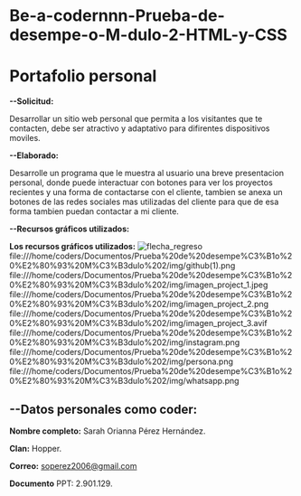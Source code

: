 # Be-a-codernnn-Prueba-de-desempe-o-M-dulo-2-HTML-y-CSS

# Portafolio personal

**--Solicitud:**

Desarrollar un sitio web personal que permita a los visitantes que te contacten, debe ser atractivo y adaptativo para difirentes dispositivos moviles.

**--Elaborado:**

Desarrolle un programa que le muestra al usuario una breve presentacion personal, donde puede interactuar con botones para ver los proyectos recientes y una forma de contactarse con el cliente, tambien se anexa un botones de las redes sociales mas utilizadas del cliente para que de esa forma tambien puedan contactar a mi cliente.

**--Recursos gráficos utilizados:**

**Los recursos gráficos utilizados:**
  ![flecha_regreso](https://github.com/user-attachments/assets/21db84c4-88a0-41d7-acf6-ba33bb9c731f)
  file:///home/coders/Documentos/Prueba%20de%20desempe%C3%B1o%20%E2%80%93%20M%C3%B3dulo%202/img/github(1).png
  file:///home/coders/Documentos/Prueba%20de%20desempe%C3%B1o%20%E2%80%93%20M%C3%B3dulo%202/img/imagen_project_1.jpeg
  file:///home/coders/Documentos/Prueba%20de%20desempe%C3%B1o%20%E2%80%93%20M%C3%B3dulo%202/img/imagen_project_2.png
  file:///home/coders/Documentos/Prueba%20de%20desempe%C3%B1o%20%E2%80%93%20M%C3%B3dulo%202/img/imagen_project_3.avif
  file:///home/coders/Documentos/Prueba%20de%20desempe%C3%B1o%20%E2%80%93%20M%C3%B3dulo%202/img/instagram.png
  file:///home/coders/Documentos/Prueba%20de%20desempe%C3%B1o%20%E2%80%93%20M%C3%B3dulo%202/img/persona.png
  file:///home/coders/Documentos/Prueba%20de%20desempe%C3%B1o%20%E2%80%93%20M%C3%B3dulo%202/img/whatsapp.png


## --Datos personales como coder:

**Nombre completo:** Sarah Orianna Pérez Hernández.

**Clan:** Hopper.

**Correo:** soperez2006@gmail.com

**Documento** PPT: 2.901.129.

